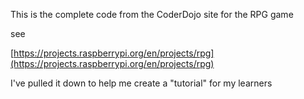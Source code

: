 This is the complete code from the CoderDojo site for the RPG game

see

[https://projects.raspberrypi.org/en/projects/rpg](https://projects.raspberrypi.org/en/projects/rpg)

I've pulled it down to help me create a "tutorial" for my learners